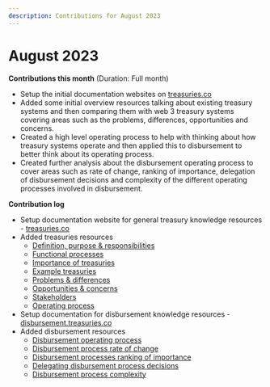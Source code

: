```yaml
---
description: Contributions for August 2023
---
```


# August 2023

**Contributions this month** (Duration: Full month)

* Setup the initial documentation websites on [treasuries.co](http://treasuries.co)
* Added some initial overview resources talking about existing treasury systems and then comparing them with web 3 treasury systems covering areas such as the problems, differences, opportunities and concerns.
* Created a high level operating process to help with thinking about how treasury systems operate and then applied this to disbursement to better think about its operating process.
* Created further analysis about the disbursement operating process to cover areas such as rate of change, ranking of importance, delegation of disbursement decisions and complexity of the different operating processes involved in disbursement.



**Contribution log**

* Setup documentation website for general treasury knowledge resources - [treasuries.co](http://treasuries.co)
* Added treasuries resources
  * [Definition, purpose & responsibilities](https://docs.treasuries.co/treasuries/definition-purpose-and-responsibilities)
  * [Functional processes](https://docs.treasuries.co/treasuries/functional-processes)
  * [Importance of treasuries](https://docs.treasuries.co/treasuries/importance-of-treasuries)
  * [Example treasuries](https://docs.treasuries.co/treasuries/example-treasuries)
  * [Problems & differences](https://docs.treasuries.co/web-3-treasuries/problems-and-differences)
  * [Opportunities & concerns](https://docs.treasuries.co/web-3-treasuries/opportunities-and-concerns)
  * [Stakeholders](https://docs.treasuries.co/web-3-treasuries/stakeholders)
  * [Operating process](https://docs.treasuries.co/web-3-treasuries/operating-process)
* Setup documentation for disbursement knowledge resources - [disbursement.treasuries.co](https://disbursement.treasuries.co/)
* Added disbursement resources
  * [Disbursement operating process](https://disbursement.treasuries.co/disbursement-process/disbursement-operating-process)
  * [Disbursement process rate of change](https://disbursement.treasuries.co/disbursement-process/disbursement-operating-process/disbursement-process-rate-of-change)
  * [Disbursement processes ranking of importance](https://disbursement.treasuries.co/disbursement-process/disbursement-operating-process/disbursement-processes-ranking-of-importance)
  * [Delegating disbursement process decisions](https://disbursement.treasuries.co/disbursement-process/disbursement-operating-process/delegating-disbursement-process-decisions)
  * [Disbursement process complexity](https://disbursement.treasuries.co/disbursement-process/disbursement-operating-process/disbursement-process-complexity)
